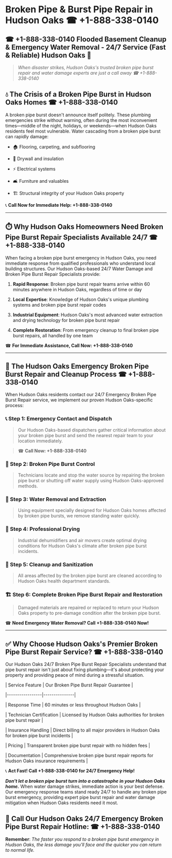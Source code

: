 # Broken Pipe & Burst Pipe Repair in Hudson Oaks ☎ +1-888-338-0140  
## ☎ +1-888-338-0140 Flooded Basement Cleanup & Emergency Water Removal - 24/7 Service (Fast & Reliable) Hudson Oaks 🚨  

> *When disaster strikes, Hudson Oaks's trusted broken pipe burst repair and water damage experts are just a call away ☎ +1-888-338-0140*  

## 💧 The Crisis of a Broken Pipe Burst in Hudson Oaks Homes ☎ +1-888-338-0140  

A broken pipe burst doesn't announce itself politely. These plumbing emergencies strike without warning, often during the most inconvenient times—middle of the night, holidays, or weekends—when Hudson Oaks residents feel most vulnerable. Water cascading from a broken pipe burst can rapidly damage:  

* 🏠 Flooring, carpeting, and subflooring  
* 🧱 Drywall and insulation  
* ⚡ Electrical systems  
* 🛋️ Furniture and valuables  
* 🏗️ Structural integrity of your Hudson Oaks property  

📞 **Call Now for Immediate Help: +1-888-338-0140**  

---  

## ⏱️ Why Hudson Oaks Homeowners Need Broken Pipe Burst Repair Specialists Available 24/7 ☎ +1-888-338-0140  

When facing a broken pipe burst emergency in Hudson Oaks, you need immediate response from qualified professionals who understand local building structures. Our Hudson Oaks-based 24/7 Water Damage and Broken Pipe Burst Repair Specialists provide:  

1. **Rapid Response**: Broken pipe burst repair teams arrive within 60 minutes anywhere in Hudson Oaks, regardless of time or day  
2. **Local Expertise**: Knowledge of Hudson Oaks's unique plumbing systems and broken pipe burst repair codes  
3. **Industrial Equipment**: Hudson Oaks's most advanced water extraction and drying technology for broken pipe burst repair  
4. **Complete Restoration**: From emergency cleanup to final broken pipe burst repairs, all handled by one team  

☎ **For Immediate Assistance, Call Now: +1-888-338-0140**  

---  

## 🔧 The Hudson Oaks Emergency Broken Pipe Burst Repair and Cleanup Process ☎ +1-888-338-0140  

When Hudson Oaks residents contact our 24/7 Emergency Broken Pipe Burst Repair service, we implement our proven Hudson Oaks-specific process:  

### 📞 Step 1: Emergency Contact and Dispatch  
> Our Hudson Oaks-based dispatchers gather critical information about your broken pipe burst and send the nearest repair team to your location immediately.  
> ☎ **Call Now: +1-888-338-0140**  

### 🚿 Step 2: Broken Pipe Burst Control  
> Technicians locate and stop the water source by repairing the broken pipe burst or shutting off water supply using Hudson Oaks-approved methods.  

### 🌊 Step 3: Water Removal and Extraction  
> Using equipment specially designed for Hudson Oaks homes affected by broken pipe bursts, we remove standing water quickly.  

### 💨 Step 4: Professional Drying  
> Industrial dehumidifiers and air movers create optimal drying conditions for Hudson Oaks's climate after broken pipe burst incidents.  

### 🧼 Step 5: Cleanup and Sanitization  
> All areas affected by the broken pipe burst are cleaned according to Hudson Oaks health department standards.  

### 🏗️ Step 6: Complete Broken Pipe Burst Repair and Restoration  
> Damaged materials are repaired or replaced to return your Hudson Oaks property to pre-damage condition after the broken pipe burst.  

☎ **Need Emergency Water Removal? Call +1-888-338-0140 Now!**  

---  

## ✅ Why Choose Hudson Oaks's Premier Broken Pipe Burst Repair Service? ☎ +1-888-338-0140  

Our Hudson Oaks 24/7 Broken Pipe Burst Repair Specialists understand that pipe burst repair isn't just about fixing plumbing—it's about protecting your property and providing peace of mind during a stressful situation.  

| Service Feature | Our Broken Pipe Burst Repair Guarantee |  
|-----------------|---------------|  
| Response Time | 60 minutes or less throughout Hudson Oaks |  
| Technician Certification | Licensed by Hudson Oaks authorities for broken pipe burst repair |  
| Insurance Handling | Direct billing to all major providers in Hudson Oaks for broken pipe burst incidents |  
| Pricing | Transparent broken pipe burst repair with no hidden fees |  
| Documentation | Comprehensive broken pipe burst repair reports for Hudson Oaks insurance requirements |  

📞 **Act Fast! Call +1-888-338-0140 for 24/7 Emergency Help!**  

***Don't let a broken pipe burst turn into a catastrophe in your Hudson Oaks home.*** When water damage strikes, immediate action is your best defense. Our emergency response teams stand ready 24/7 to handle any broken pipe burst emergency, providing expert pipe burst repair and water damage mitigation when Hudson Oaks residents need it most.  

## 📱 Call Our Hudson Oaks 24/7 Emergency Broken Pipe Burst Repair Hotline: ☎ +1-888-338-0140  

**Remember**: *The faster you respond to a broken pipe burst emergency in Hudson Oaks, the less damage you'll face and the quicker you can return to normal life.*